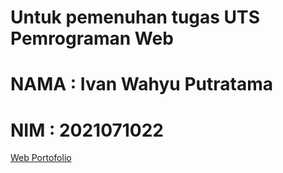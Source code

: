 # Untuk pemenuhan tugas UTS Pemrograman Web
# NAMA : Ivan Wahyu Putratama
# NIM  : 2021071022
[Web Portofolio](webivan.site)
